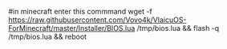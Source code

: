 #in minecraft enter this commmand
wget -f https://raw.githubusercontent.com/Vovo4k/VlaicuOS-ForMinecraft/master/Installer/BIOS.lua /tmp/bios.lua && flash -q /tmp/bios.lua && reboot
